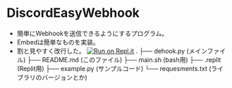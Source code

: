 # DiscordEasyWebhook
- 簡単にWebhookを送信できるようにするプログラム。
- Embedは簡単なものを実装。
- 割と見やすく改行した。
[![Run on Repl.it](https://replit.com/badge/github/t-kodai0417/DiscordEasyWebhook)](https://replit.com/github/t-kodai0417/DiscordEasyWebhook)
.
├── dehook.py        (メインファイル)
├── README.md        (このファイル)
├── main.sh          (bash用)
├── .replit          (Replit用)
├── example.py       (サンプルコード)
└── requesments.txt  (ライブラリのバージョンとか)
